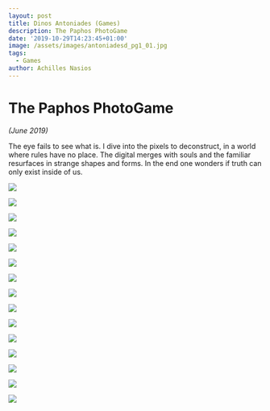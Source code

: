 ```yaml
---
layout: post
title: Dinos Antoniades (Games)
description: The Paphos PhotoGame
date: '2019-10-29T14:23:45+01:00'
image: /assets/images/antoniadesd_pg1_01.jpg
tags:
  - Games
author: Achilles Nasios
---
```

# The Paphos PhotoGame

_(June 2019)_

The eye fails to see what is. I dive into the pixels to deconstruct, in a world where rules have no place. The digital merges with souls and the familiar resurfaces in strange shapes and forms. In the end one wonders if truth can only exist inside of us.

![](/assets/images/antoniadesd_pg1_01.jpg)

![](/assets/images/antoniadesd_pg1_02.jpg)

![](/assets/images/antoniadesd_pg1_03.jpg)

![](/assets/images/antoniadesd_pg1_04.jpg)

![](/assets/images/antoniadesd_pg1_05.jpg)

![](/assets/images/antoniadesd_pg1_06.jpg)

![](/assets/images/antoniadesd_pg1_07.jpg)

![](/assets/images/antoniadesd_pg1_08.jpg)

![](/assets/images/antoniadesd_pg1_09.jpg)

![](/assets/images/antoniadesd_pg1_10.jpg)

![](/assets/images/antoniadesd_pg1_11.jpg)

![](/assets/images/antoniadesd_pg1_12.jpg)

![](/assets/images/antoniadesd_pg1_13.jpg)

![](/assets/images/antoniadesd_pg1_14.jpg)

![](/assets/images/antoniadesd_pg1_15.jpg)
